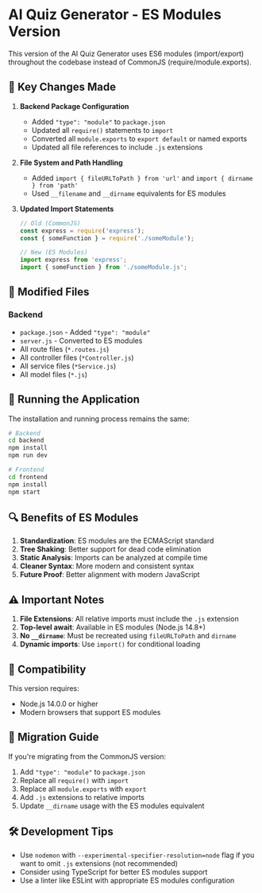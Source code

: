 # AI Quiz Generator - ES Modules Version

This version of the AI Quiz Generator uses ES6 modules (import/export) throughout the codebase instead of CommonJS (require/module.exports).

## 🔄 Key Changes Made

1. **Backend Package Configuration**
   - Added `"type": "module"` to `package.json`
   - Updated all `require()` statements to `import`
   - Converted all `module.exports` to `export default` or named exports
   - Updated all file references to include `.js` extensions

2. **File System and Path Handling**
   - Added `import { fileURLToPath } from 'url'` and `import { dirname } from 'path'`
   - Used `__filename` and `__dirname` equivalents for ES modules

3. **Updated Import Statements**
   ```javascript
   // Old (CommonJS)
   const express = require('express');
   const { someFunction } = require('./someModule');
   
   // New (ES Modules)
   import express from 'express';
   import { someFunction } from './someModule.js';
   ```

## 📁 Modified Files

### Backend
- `package.json` - Added `"type": "module"`
- `server.js` - Converted to ES modules
- All route files (`*.routes.js`)
- All controller files (`*Controller.js`)
- All service files (`*Service.js`)
- All model files (`*.js`)

## 🚀 Running the Application

The installation and running process remains the same:

```bash
# Backend
cd backend
npm install
npm run dev

# Frontend
cd frontend
npm install
npm start
```

## 🔍 Benefits of ES Modules

1. **Standardization**: ES modules are the ECMAScript standard
2. **Tree Shaking**: Better support for dead code elimination
3. **Static Analysis**: Imports can be analyzed at compile time
4. **Cleaner Syntax**: More modern and consistent syntax
5. **Future Proof**: Better alignment with modern JavaScript

## ⚠️ Important Notes

1. **File Extensions**: All relative imports must include the `.js` extension
2. **Top-level await**: Available in ES modules (Node.js 14.8+)
3. **No `__dirname`**: Must be recreated using `fileURLToPath` and `dirname`
4. **Dynamic imports**: Use `import()` for conditional loading

## 🔧 Compatibility

This version requires:
- Node.js 14.0.0 or higher
- Modern browsers that support ES modules

## 📝 Migration Guide

If you're migrating from the CommonJS version:

1. Add `"type": "module"` to `package.json`
2. Replace all `require()` with `import`
3. Replace all `module.exports` with `export`
4. Add `.js` extensions to relative imports
5. Update `__dirname` usage with the ES modules equivalent

## 🛠️ Development Tips

- Use `nodemon` with `--experimental-specifier-resolution=node` flag if you want to omit `.js` extensions (not recommended)
- Consider using TypeScript for better ES modules support
- Use a linter like ESLint with appropriate ES modules configuration